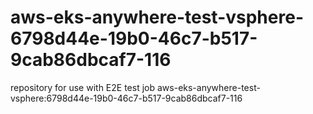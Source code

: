 # aws-eks-anywhere-test-vsphere-6798d44e-19b0-46c7-b517-9cab86dbcaf7-116
repository for use with E2E test job aws-eks-anywhere-test-vsphere:6798d44e-19b0-46c7-b517-9cab86dbcaf7-116
